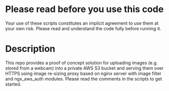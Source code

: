 # Please read before you use this code

Your use of these scripts constitutes an implicit agreement to use them at your own risk. Please read and understand the code fully before running it.

# Description

This repo provides a proof of concept solution for uploading images (e.g. stored from a webcam) into a private AWS S3 bucket and serving them over HTTPS using image re-sizing proxy based on nginx server with image filter and ngx_aws_auth modules. Please read the comments in the scripts to get started.
